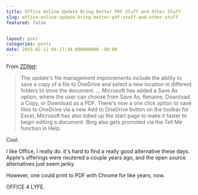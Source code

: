 ```yaml
---
title: Office Online Update Bring Better PDF Stuff and Other Stuff
slug: office-online-update-bring-better-pdf-stuff-and-other-stuff
featured: false


layout: post
categories: posts
date: 2015-02-12 04:17:34.000000000 -08:00
---
```


From [ZDNet](http://www.zdnet.com/article/microsofts-office-online-update-improves-onedrive-saving-pdf-printing/):

>  The update's file management improvements include the ability to save a copy of a file to OneDrive and select a new location in different folders to store the document. … Microsoft has added a Save As option, where the user can choose from Save As, Rename, Download a Copy, or Download as a PDF.
> There's now a one click option to save files to OneDrive via a new Add to OneDrive button on the toolbar for Excel,
>  Microsoft has also tidied up the start page to make it faster to begin editing a document.
> Bing also gets promoted via the Tell Me function in Help.

Cool.

I like Office, I really do. it's hard to find a really good alternative these days. Apple's offerings were neutered a couple years ago, and the open source alternatives just seem janky.

However, one could print to PDF with Chrome for like years, now.

OFFICE 4 LYFE.


